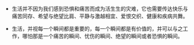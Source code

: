 - 生活并不因为我们感到恐惧和痛苦而成为活生生的灾难，它也需要传达快乐与痛苦同存、希望与绝望比肩、平静与激越相宜、爱恨交织、健康和疾病共舞。

- 生活，并视每一个瞬间都是重要的，每一个瞬间都是有价值的，并可以与之工作，哪怕那是一个痛苦的瞬间、忧伤的瞬间、绝望的瞬间或者恐惧的瞬间。